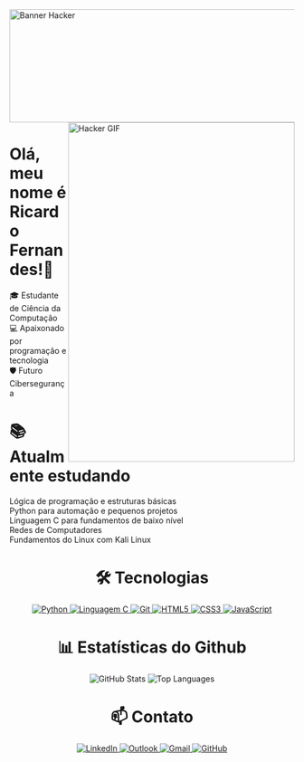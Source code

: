 
<img src="https://ik.imagekit.io/smdxc0e2g3/userscontent2-endpoint/images/61644977-0a3d-490f-9bb2-0750827f5881/8250b266b44bb383a50fd58f45dbfe64.gif" alt="Banner Hacker" width="850" height='200'>

<img src="https://www.gifcen.com/wp-content/uploads/2023/07/hacker-gif-2.gif" alt="Hacker GIF" align="right" width="400px" height="600px">
<h1>Olá, meu nome é Ricardo Fernandes!👋</h1>
<p>
🎓 Estudante de Ciência da Computação <br> 
💻 Apaixonado por programação e tecnologia <br>
🛡️ Futuro Cibersegurança 
</p>


<h1>📚 Atualmente estudando</h1>
<p>
    Lógica de programação e estruturas básicas <br>
    Python para automação e pequenos projetos <br>
    Linguagem C para fundamentos de baixo nível <br>
    Redes de Computadores <br>
    Fundamentos do Linux com Kali Linux
</p>

<h1 align='center'>🛠️ Tecnologias</h1>
<p align='center'>
  <a href="https://www.python.org/">
    <img src="https://img.shields.io/badge/Python-3776AB?style=for-the-badge&logo=python&logoColor=white" alt="Python"/>
  </a>
  <a href="https://pt.wikipedia.org/wiki/C_(linguagem_de_programação)">
    <img src="https://img.shields.io/badge/C-00599C?style=for-the-badge&logo=c&logoColor=white" alt="Linguagem C"/>
  </a>
  <a href="https://git-scm.com/">
    <img src="https://img.shields.io/badge/Git-F05032?style=for-the-badge&logo=git&logoColor=white" alt="Git"/>
  </a>
  <a href="https://developer.mozilla.org/pt-BR/docs/Web/HTML">
    <img src="https://img.shields.io/badge/HTML5-E34F26?style=for-the-badge&logo=html5&logoColor=white" alt="HTML5"/>
  </a>
  <a href="https://developer.mozilla.org/pt-BR/docs/Web/CSS">
    <img src="https://img.shields.io/badge/CSS3-1572B6?style=for-the-badge&logo=css3&logoColor=white" alt="CSS3"/>
  </a>
  <a href="https://developer.mozilla.org/pt-BR/docs/Web/JavaScript">
    <img src="https://img.shields.io/badge/JavaScript-F7DF1E?style=for-the-badge&logo=javascript&logoColor=black" alt="JavaScript"/>
  </a>
</p>

<h1 align='center'>📊 Estatísticas do Github</h1>
<p align='center'>
  <img src="https://github-readme-stats.vercel.app/api?username=TheLuke451&show_icons=true&theme=tokyonight" alt="GitHub Stats"/>
  <img src="https://github-readme-stats.vercel.app/api/top-langs/?username=TheLuke451&layout=compact&theme=tokyonight" alt="Top Languages"/>
</p>

<h1 align='center'>📫 Contato</h1>
<p align='center'>
  <a href="https://www.linkedin.com/in/SEU_PERFIL/">
      <img src="https://img.shields.io/badge/LinkedIn-0A66C2?style=for-the-badge&logo=linkedin&logoColor=white" alt="LinkedIn"/>
  </a>
  <a href='mailto:ricardofernandesdearaujo3@hotmail.com'>
      <img src="https://img.shields.io/badge/Outlook-0078D4?style=for-the-badge&logo=microsoft-outlook&logoColor=white" alt="Outlook"/>
  </a>
  <a href='mailto:ric.araujo2007@gmail.com'>
      <img src="https://img.shields.io/badge/Gmail-EA4335?style=for-the-badge&logo=gmail&logoColor=white" alt="Gmail"/>
  </a>
  <a href="https://github.com/TheLuke451">
      <img src="https://img.shields.io/badge/GitHub-181717?style=for-the-badge&logo=github&logoColor=white" alt="GitHub"/>
  </a>
</p>
<!--
**TheLuke451/TheLuke451** is a ✨ _special_ ✨ repository because its `README.md` (this file) appears on your GitHub profile.

Here are some ideas to get you started:

- 🔭 I’m currently working on ...
- 🌱 I’m currently learning ...
- 👯 I’m looking to collaborate on ...
- 🤔 I’m looking for help with ...
- 💬 Ask me about ...
- 📫 How to reach me: ...
- 😄 Pronouns: ...
- ⚡ Fun fact: ...
-->
